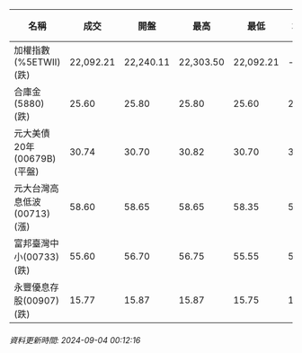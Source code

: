 | 名稱 | 成交 | 開盤 | 最高 | 最低 | 均價 | 成交金額(億) | 昨收 | 漲跌幅 | 漲跌 | 總量 | 昨量 | 振幅 |
| -------- | -------- | -------- | -------- |-------- | -------- | -------- |-------- |-------- |-------- | -------- | -------- |-------- |
|加權指數(%5ETWII) (跌)|22,092.21|22,240.11|22,303.50|22,092.21|-|2,903.88|22,235.10|0.64%|142.89|6,749,612|0|0.95%|
|合庫金(5880) (跌)|25.60|25.80|25.80|25.60|25.66|1.80|25.75|0.58%|0.15|7,030|3,749|0.78%|
|元大美債20年(00679B) (平盤)|30.74|30.70|30.82|30.70|30.77|14.82|30.74|0.00%|0.00|48,162|67,754|0.39%|
|元大台灣高息低波(00713) (漲)|58.60|58.65|58.65|58.35|58.53|8.05|58.45|0.26%|0.15|13,763|15,134|0.51%|
|富邦臺灣中小(00733) (跌)|55.60|56.70|56.75|55.55|55.91|0.575|56.55|1.68%|0.95|1,028|650|2.12%|
|永豐優息存股(00907) (跌)|15.77|15.87|15.87|15.75|15.80|0.551|15.84|0.44%|0.07|3,491|3,646|0.76%|
###### 資料更新時間: 2024-09-04 00:12:16